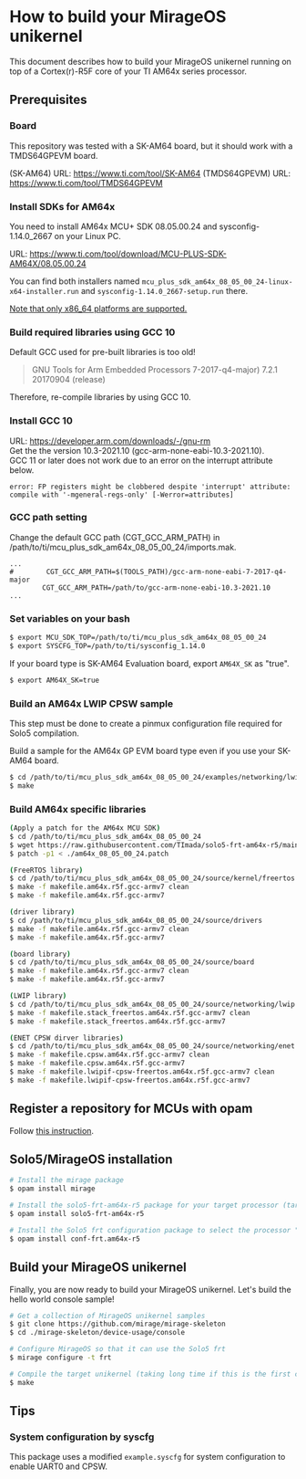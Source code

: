 # How to build your MirageOS unikernel

This document describes how to build your MirageOS unikernel running on top of a Cortex(r)-R5F core of your TI AM64x series processor.

## Prerequisites

### Board

This repository was tested with a SK-AM64 board, but it should work with a TMDS64GPEVM board.

(SK-AM64)
URL: https://www.ti.com/tool/SK-AM64
(TMDS64GPEVM)
URL: https://www.ti.com/tool/TMDS64GPEVM

### Install SDKs for AM64x

You need to install AM64x MCU+ SDK 08.05.00.24 and sysconfig-1.14.0_2667 on your Linux PC.

URL: https://www.ti.com/tool/download/MCU-PLUS-SDK-AM64X/08.05.00.24

You can find both installers named `mcu_plus_sdk_am64x_08_05_00_24-linux-x64-installer.run` and `sysconfig-1.14.0_2667-setup.run` there.

<u>Note that only x86_64 platforms are supported.</u>

### Build required libraries using GCC 10

Default GCC used for pre-built libraries is too old!

> GNU Tools for Arm Embedded Processors 7-2017-q4-major) 7.2.1 20170904 (release)

Therefore, re-compile libraries by using GCC 10.

### Install GCC 10  

URL: https://developer.arm.com/downloads/-/gnu-rm  
Get the the version 10.3-2021.10 (gcc-arm-none-eabi-10.3-2021.10).  
GCC 11 or later does not work due to an error on the interrupt attribute below.  
```
error: FP registers might be clobbered despite 'interrupt' attribute: compile with '-mgeneral-regs-only' [-Werror=attributes]
```

### GCC path setting

Change the default GCC path (CGT_GCC_ARM_PATH) in /path/to/ti/mcu_plus_sdk_am64x_08_05_00_24/imports.mak.  
```
...
#        CGT_GCC_ARM_PATH=$(TOOLS_PATH)/gcc-arm-none-eabi-7-2017-q4-major
        CGT_GCC_ARM_PATH=/path/to/gcc-arm-none-eabi-10.3-2021.10
...
```

### Set variables on your bash

```bash
$ export MCU_SDK_TOP=/path/to/ti/mcu_plus_sdk_am64x_08_05_00_24
$ export SYSCFG_TOP=/path/to/ti/sysconfig_1.14.0
```

If your board type is SK-AM64 Evaluation board, export `AM64X_SK` as "true".
```bash
$ export AM64X_SK=true
```

### Build an AM64x LWIP CPSW sample

This step must be done to create a pinmux configuration file required for Solo5 compilation.

Build a sample for the AM64x GP EVM board type even if you use your SK-AM64 board.

```bash
$ cd /path/to/ti/mcu_plus_sdk_am64x_08_05_00_24/examples/networking/lwip/enet_lwip_cpsw/am64x-evm/r5fss0-0_freertos/ti-arm-clang
$ make
```

### Build AM64x specific libraries

```bash
(Apply a patch for the AM64x MCU SDK)
$ cd /path/to/ti/mcu_plus_sdk_am64x_08_05_00_24
$ wget https://raw.githubusercontent.com/TImada/solo5-frt-am64x-r5/main/patch/am64x_08_05_00_24.patch
$ patch -p1 < ./am64x_08_05_00_24.patch
```

```bash
(FreeRTOS library)
$ cd /path/to/ti/mcu_plus_sdk_am64x_08_05_00_24/source/kernel/freertos
$ make -f makefile.am64x.r5f.gcc-armv7 clean
$ make -f makefile.am64x.r5f.gcc-armv7
```

```bash
(driver library)
$ cd /path/to/ti/mcu_plus_sdk_am64x_08_05_00_24/source/drivers
$ make -f makefile.am64x.r5f.gcc-armv7 clean
$ make -f makefile.am64x.r5f.gcc-armv7
```

```bash
(board library)
$ cd /path/to/ti/mcu_plus_sdk_am64x_08_05_00_24/source/board
$ make -f makefile.am64x.r5f.gcc-armv7 clean
$ make -f makefile.am64x.r5f.gcc-armv7
```

```bash
(LWIP library)
$ cd /path/to/ti/mcu_plus_sdk_am64x_08_05_00_24/source/networking/lwip
$ make -f makefile.stack_freertos.am64x.r5f.gcc-armv7 clean
$ make -f makefile.stack_freertos.am64x.r5f.gcc-armv7
```

```bash
(ENET CPSW dirver libraries)
$ cd /path/to/ti/mcu_plus_sdk_am64x_08_05_00_24/source/networking/enet
$ make -f makefile.cpsw.am64x.r5f.gcc-armv7 clean
$ make -f makefile.cpsw.am64x.r5f.gcc-armv7
$ make -f makefile.lwipif-cpsw-freertos.am64x.r5f.gcc-armv7 clean
$ make -f makefile.lwipif-cpsw-freertos.am64x.r5f.gcc-armv7
```

## Register a repository for MCUs with opam

Follow [this instruction](https://github.com/TImada/mirage-embedded-repo/blob/main/HOWTO.md).

## Solo5/MirageOS installation

```bash
# Install the mirage package
$ opam install mirage

# Install the solo5-frt-am64x-r5 package for your target processor (target processor: "am64x-r5")
$ opam install solo5-frt-am64x-r5

# Install the Solo5 frt configuration package to select the processor "am64x-r5" as a target processor for the Solo5 frt
$ opam install conf-frt.am64x-r5
```

## Build your MirageOS unikernel

Finally, you are now ready to build your MirageOS unikernel. Let's build the hello world console sample!

```bash
# Get a collection of MirageOS unikernel samples
$ git clone https://github.com/mirage/mirage-skeleton
$ cd ./mirage-skeleton/device-usage/console

# Configure MirageOS so that it can use the Solo5 frt
$ mirage configure -t frt

# Compile the target unikernel (taking long time if this is the first compilation)
$ make
```

## Tips

### System configuration by syscfg

This package uses a modified `example.syscfg` for system configuration to enable UART0 and CPSW.
